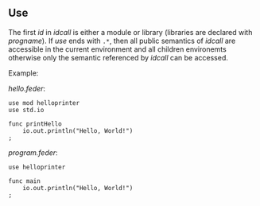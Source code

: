 ## Use

The first *id* in *idcall* is either a module or library (libraries are
declared with *progname*). If *use* ends with ``.*``, then all public semantics
of *idcall* are accessible in the current environment and all children
environemts otherwise only the semantic referenced by *idcall* can be accessed.

Example:


*hello.feder*:

```
use mod helloprinter
use std.io

func printHello
    io.out.println("Hello, World!")
;
```

*program.feder*:

```
use helloprinter

func main
    io.out.println("Hello, World!")
;
```

